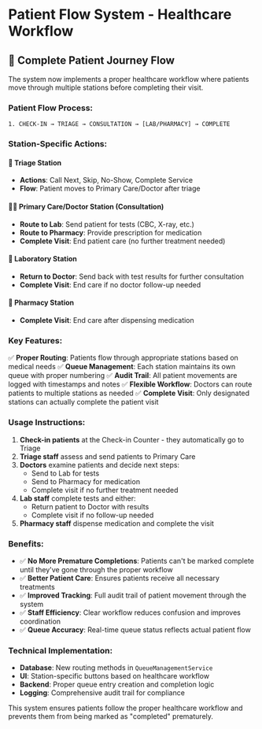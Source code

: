 # Patient Flow System - Healthcare Workflow

## 🔄 Complete Patient Journey Flow

The system now implements a proper healthcare workflow where patients move through multiple stations before completing their visit.

### Patient Flow Process:

```
1. CHECK-IN → TRIAGE → CONSULTATION → [LAB/PHARMACY] → COMPLETE
```

### Station-Specific Actions:

#### 🏥 **Triage Station**
- **Actions**: Call Next, Skip, No-Show, Complete Service
- **Flow**: Patient moves to Primary Care/Doctor after triage

#### 👨‍⚕️ **Primary Care/Doctor Station (Consultation)**
- **Route to Lab**: Send patient for tests (CBC, X-ray, etc.)
- **Route to Pharmacy**: Provide prescription for medication
- **Complete Visit**: End patient care (no further treatment needed)

#### 🔬 **Laboratory Station**
- **Return to Doctor**: Send back with test results for further consultation
- **Complete Visit**: End care if no doctor follow-up needed

#### 💊 **Pharmacy Station**
- **Complete Visit**: End care after dispensing medication

### Key Features:

✅ **Proper Routing**: Patients flow through appropriate stations based on medical needs
✅ **Queue Management**: Each station maintains its own queue with proper numbering
✅ **Audit Trail**: All patient movements are logged with timestamps and notes
✅ **Flexible Workflow**: Doctors can route patients to multiple stations as needed
✅ **Complete Visit**: Only designated stations can actually complete the patient visit

### Usage Instructions:

1. **Check-in patients** at the Check-in Counter - they automatically go to Triage
2. **Triage staff** assess and send patients to Primary Care
3. **Doctors** examine patients and decide next steps:
   - Send to Lab for tests
   - Send to Pharmacy for medication
   - Complete visit if no further treatment needed
4. **Lab staff** complete tests and either:
   - Return patient to Doctor with results
   - Complete visit if no follow-up needed
5. **Pharmacy staff** dispense medication and complete the visit

### Benefits:

- ✅ **No More Premature Completions**: Patients can't be marked complete until they've gone through the proper workflow
- ✅ **Better Patient Care**: Ensures patients receive all necessary treatments
- ✅ **Improved Tracking**: Full audit trail of patient movement through the system
- ✅ **Staff Efficiency**: Clear workflow reduces confusion and improves coordination
- ✅ **Queue Accuracy**: Real-time queue status reflects actual patient flow

### Technical Implementation:

- **Database**: New routing methods in `QueueManagementService`
- **UI**: Station-specific buttons based on healthcare workflow
- **Backend**: Proper queue entry creation and completion logic
- **Logging**: Comprehensive audit trail for compliance

This system ensures patients follow the proper healthcare workflow and prevents them from being marked as "completed" prematurely.